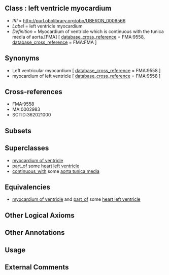 
## Class : left ventricle myocardium

 * *IRI* = http://purl.obolibrary.org/obo/UBERON_0006566
 * *Label* = left ventricle myocardium
 * *Definition* = Myocardium of ventricle which is continuous with the tunica media of aorta.[FMA] [ [database_cross_reference](../../ef/oboInOwl#hasDbXref.md) = FMA:9558, [database_cross_reference](../../ef/oboInOwl#hasDbXref.md) = FMA:FMA ]

## Synonyms

 * Left ventricular myocardium [ [database_cross_reference](../../ef/oboInOwl#hasDbXref.md) = FMA:9558 ]
 * myocardium of left ventricle [ [database_cross_reference](../../ef/oboInOwl#hasDbXref.md) = FMA:9558 ]

## Cross-references

 * FMA:9558
 * MA:0002983
 * SCTID:362021000

## Subsets


## Superclasses

 * [myocardium of ventricle](../../UBERON/83/UBERON_0001083.md)
 * [part_of](../../BFO/50/BFO_0000050.md) some [heart left ventricle](../../UBERON/84/UBERON_0002084.md)
 * [continuous_with](../../FMA/72/FMA_85972.md) some [aorta tunica media](../../UBERON/18/UBERON_0003618.md)

## Equivalencies

 * [myocardium of ventricle](../../UBERON/83/UBERON_0001083.md) and [part_of](../../BFO/50/BFO_0000050.md) some [heart left ventricle](../../UBERON/84/UBERON_0002084.md)

## Other Logical Axioms


## Other Annotations


## Usage


## External Comments

